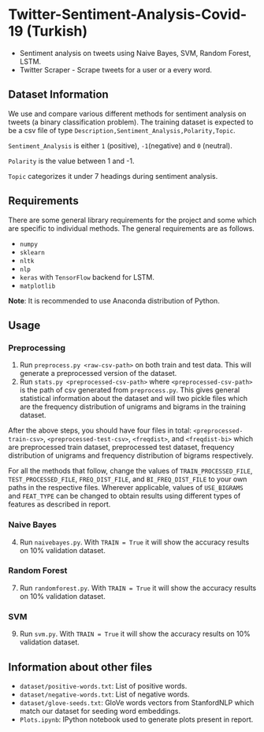 # Twitter-Sentiment-Analysis-Covid-19 (Turkish)
* Sentiment analysis on tweets using Naive Bayes, SVM, Random Forest, LSTM. 
* Twitter Scraper - Scrape tweets for a user or a every word.

## Dataset Information

We use and compare various different methods for sentiment analysis on tweets (a binary classification problem). The training dataset is expected to be a csv file of type `Description,Sentiment_Analysis,Polarity,Topic`.

`Sentiment_Analysis` is either `1` (positive), `-1`(negative) and `0` (neutral). 

`Polarity` is the value between 1 and -1.

`Topic` categorizes it under 7 headings during sentiment analysis.

## Requirements

There are some general library requirements for the project and some which are specific to individual methods. The general requirements are as follows.  
* `numpy`
* `sklearn`
* `nltk`
* `nlp`
* `keras` with `TensorFlow` backend for LSTM.
* `matplotlib` 

**Note**: It is recommended to use Anaconda distribution of Python.

## Usage

### Preprocessing 

1. Run `preprocess.py <raw-csv-path>` on both train and test data. This will generate a preprocessed version of the dataset.
2. Run `stats.py <preprocessed-csv-path>` where `<preprocessed-csv-path>` is the path of csv generated from `preprocess.py`. This gives general statistical information about the dataset and will two pickle files which are the frequency distribution of unigrams and bigrams in the training dataset. 

After the above steps, you should have four files in total: `<preprocessed-train-csv>`, `<preprocessed-test-csv>`, `<freqdist>`, and `<freqdist-bi>` which are preprocessed train dataset, preprocessed test dataset, frequency distribution of unigrams and frequency distribution of bigrams respectively.

For all the methods that follow, change the values of `TRAIN_PROCESSED_FILE`, `TEST_PROCESSED_FILE`, `FREQ_DIST_FILE`, and `BI_FREQ_DIST_FILE` to your own paths in the respective files. Wherever applicable, values of `USE_BIGRAMS` and `FEAT_TYPE` can be changed to obtain results using different types of features as described in report.

### Naive Bayes
4. Run `naivebayes.py`. With `TRAIN = True` it will show the accuracy results on 10% validation dataset.

### Random Forest
7. Run `randomforest.py`. With `TRAIN = True` it will show the accuracy results on 10% validation dataset.

### SVM
9. Run `svm.py`. With `TRAIN = True` it will show the accuracy results on 10% validation dataset.

## Information about other files

* `dataset/positive-words.txt`: List of positive words.
* `dataset/negative-words.txt`: List of negative words.
* `dataset/glove-seeds.txt`: GloVe words vectors from StanfordNLP which match our dataset for seeding word embeddings.
* `Plots.ipynb`: IPython notebook used to generate plots present in report.

